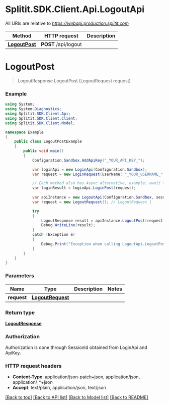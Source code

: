# Splitit.SDK.Client.Api.LogoutApi

All URIs are relative to *https://webapi.production.splitit.com*

Method | HTTP request | Description
------------- | ------------- | -------------
[**LogoutPost**](LogoutApi.md#logoutpost) | **POST** /api/logout | 


<a name="logoutpost"></a>
# **LogoutPost**
> LogoutResponse LogoutPost (LogoutRequest request)



### Example
```csharp
using System;
using System.Diagnostics;
using Splitit.SDK.Client.Api;
using Splitit.SDK.Client.Client;
using Splitit.SDK.Client.Model;

namespace Example
{
    public class LogoutPostExample
    {
        public void main()
        {
            Configuration.Sandbox.AddApiKey("_YOUR_API_KEY_");

            var loginApi = new LoginApi(Configuration.Sandbox);
            var request = new LoginRequest(userName: "_YOUR_USERNAME_", password: "_YOUR_PASSWORD_");

            // Each method also has Async alternative, example: await loginApi.LoginPostAsync(...)
            var loginResult = loginApi.LoginPost(request);
            
            var apiInstance = new LogoutApi(Configuration.Sandbox, sessionId: loginResult.SessionId);
            var request = new LogoutRequest(); // LogoutRequest | 

            try
            {
                LogoutResponse result = apiInstance.LogoutPost(request);
                Debug.WriteLine(result);
            }
            catch (Exception e)
            {
                Debug.Print("Exception when calling LogoutApi.LogoutPost: " + e.Message );
            }
        }
    }
}
```

### Parameters

Name | Type | Description  | Notes
------------- | ------------- | ------------- | -------------
 **request** | [**LogoutRequest**](LogoutRequest.md)|  | 

### Return type

[**LogoutResponse**](LogoutResponse.md)

### Authorization

Authorization is done through SessionId obtained from LoginApi and ApiKey.

### HTTP request headers

 - **Content-Type**: application/json-patch+json, application/json, application/_*+json
 - **Accept**: text/plain, application/json, text/json

[[Back to top]](#) [[Back to API list]](../README.md#documentation-for-api-endpoints) [[Back to Model list]](../README.md#documentation-for-models) [[Back to README]](../README.md)

